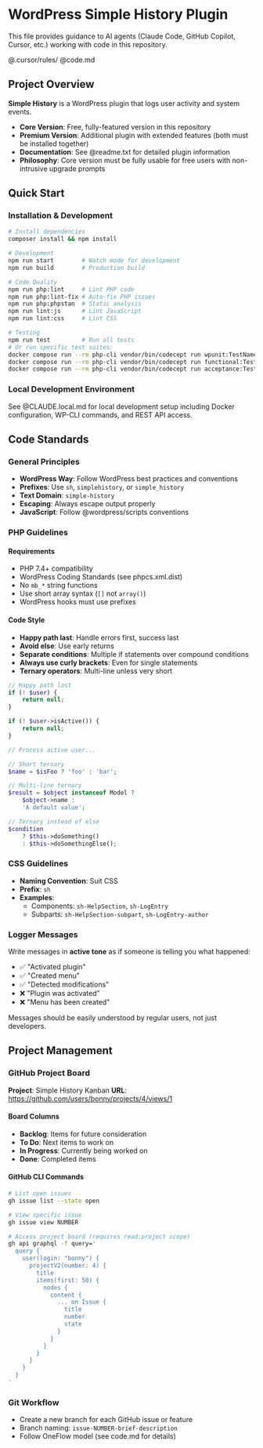 # WordPress Simple History Plugin

This file provides guidance to AI agents (Claude Code, GitHub Copilot, Cursor, etc.) working with code in this repository.

@.cursor/rules/
@code.md

## Project Overview

**Simple History** is a WordPress plugin that logs user activity and system events.

- **Core Version**: Free, fully-featured version in this repository
- **Premium Version**: Additional plugin with extended features (both must be installed together)
- **Documentation**: See @readme.txt for detailed plugin information
- **Philosophy**: Core version must be fully usable for free users with non-intrusive upgrade prompts

## Quick Start

### Installation & Development

```bash
# Install dependencies
composer install && npm install

# Development
npm run start        # Watch mode for development
npm run build        # Production build

# Code Quality
npm run php:lint     # Lint PHP code
npm run php:lint-fix # Auto-fix PHP issues
npm run php:phpstan  # Static analysis
npm run lint:js      # Lint JavaScript
npm run lint:css     # Lint CSS

# Testing
npm run test         # Run all tests
# Or run specific test suites:
docker compose run --rm php-cli vendor/bin/codecept run wpunit:TestName
docker compose run --rm php-cli vendor/bin/codecept run functional:TestName
docker compose run --rm php-cli vendor/bin/codecept run acceptance:TestName
```

### Local Development Environment

See @CLAUDE.local.md for local development setup including Docker configuration, WP-CLI commands, and REST API access.

## Code Standards

### General Principles

- **WordPress Way**: Follow WordPress best practices and conventions
- **Prefixes**: Use `sh`, `simplehistory`, or `simple_history`
- **Text Domain**: `simple-history`
- **Escaping**: Always escape output properly
- **JavaScript**: Follow @wordpress/scripts conventions

### PHP Guidelines

#### Requirements
- PHP 7.4+ compatibility
- WordPress Coding Standards (see phpcs.xml.dist)
- No `mb_*` string functions
- Use short array syntax (`[]` not `array()`)
- WordPress hooks must use prefixes

#### Code Style
- **Happy path last**: Handle errors first, success last
- **Avoid else**: Use early returns
- **Separate conditions**: Multiple if statements over compound conditions
- **Always use curly brackets**: Even for single statements
- **Ternary operators**: Multi-line unless very short

```php
// Happy path last
if (! $user) {
    return null;
}

if (! $user->isActive()) {
    return null;
}

// Process active user...

// Short ternary
$name = $isFoo ? 'foo' : 'bar';

// Multi-line ternary
$result = $object instanceof Model ?
    $object->name :
    'A default value';

// Ternary instead of else
$condition
    ? $this->doSomething()
    : $this->doSomethingElse();
```

### CSS Guidelines

- **Naming Convention**: Suit CSS
- **Prefix**: `sh`
- **Examples**:
  - Components: `sh-HelpSection`, `sh-LogEntry`
  - Subparts: `sh-HelpSection-subpart`, `sh-LogEntry-author`

### Logger Messages

Write messages in **active tone** as if someone is telling you what happened:
- ✅ "Activated plugin"
- ✅ "Created menu"
- ✅ "Detected modifications"
- ❌ "Plugin was activated"
- ❌ "Menu has been created"

Messages should be easily understood by regular users, not just developers.

## Project Management

### GitHub Project Board

**Project**: Simple History Kanban
**URL**: https://github.com/users/bonny/projects/4/views/1

#### Board Columns
- **Backlog**: Items for future consideration
- **To Do**: Next items to work on
- **In Progress**: Currently being worked on
- **Done**: Completed items

#### GitHub CLI Commands

```bash
# List open issues
gh issue list --state open

# View specific issue
gh issue view NUMBER

# Access project board (requires read:project scope)
gh api graphql -f query='
  query {
    user(login: "bonny") {
      projectV2(number: 4) {
        title
        items(first: 50) {
          nodes {
            content {
              ... on Issue {
                title
                number
                state
              }
            }
          }
        }
      }
    }
  }
'
```

### Git Workflow

- Create a new branch for each GitHub issue or feature
- Branch naming: `issue-NUMBER-brief-description`
- Follow OneFlow model (see code.md for details)